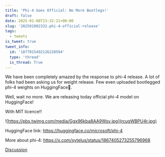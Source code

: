 ```yaml
---
title: 'Phi-4 Goes Official: No More Bootlegs!'
draft: false
date: 2025-01-08T23:32:21+00:00
slug: '202501082332-phi-4-official-release'
tags:
  - tweets
is_tweet: true
tweet_info:
  id: '1877015492126220594'
  type: 'thread'
  is_thread: True
---
```




We have been completely amazed by the response to phi-4 release. A lot of folks had been asking us for weight release. Few even uploaded bootlegged phi-4 weights on HuggingFace😬.

Well, wait no more. We are releasing today official phi-4 model on HuggingFace!

With MIT licence!! 

![https://pbs.twimg.com/media/Ggx96kba8AA9Wsv.jpg](rcugWBPU4r.jpg)

HuggingFace link: <https://huggingface.co/microsoft/phi-4>

More about phi-4:
<https://x.com/sytelus/status/1867405273255796968>

[Discussion](https://x.com/sytelus/status/1877015492126220594)
